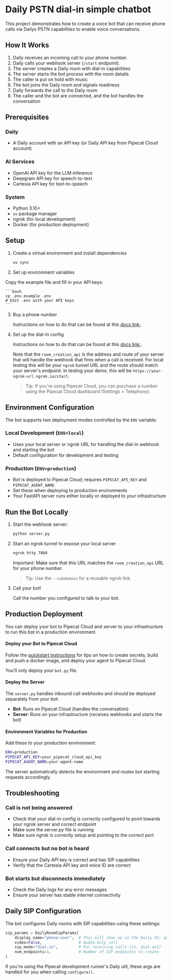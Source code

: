 <!-- @format -->

# Daily PSTN dial-in simple chatbot

This project demonstrates how to create a voice bot that can receive phone calls via Dailys PSTN capabilities to enable voice conversations.

## How It Works

1. Daily receives an incoming call to your phone number.
2. Daily calls your webhook server (`/start` endpoint).
3. The server creates a Daily room with dial-in capabilities
4. The server starts the bot process with the room details
5. The caller is put on hold with music
6. The bot joins the Daily room and signals readiness
7. Daily forwards the call to the Daily room
8. The caller and the bot are connected, and the bot handles the conversation

## Prerequisites

### Daily

- A Daily account with an API key (or Daily API key from Pipecat Cloud account)

### AI Services

- OpenAI API key for the LLM inference
- Deepgram API key for speech-to-text
- Cartesia API key for text-to-speech

### System

- Python 3.10+
- `uv` package manager
- ngrok (for local development)
- Docker (for production deployment)

## Setup

1. Create a virtual environment and install dependencies

   ```bash
   uv sync
   ```

2. Set up environment variables

Copy the example file and fill in your API keys:

    ```bash
    cp .env.example .env
    # Edit .env with your API keys
    ```

3. Buy a phone number

   Instructions on how to do that can be found at this [docs link:](https://docs.daily.co/reference/rest-api/phone-numbers/buy-phone-number)

4. Set up the dial-in config

   Instructions on how to do that can be found at this [docs link:](https://docs.daily.co/reference/rest-api/domainDialinConfig).

   Note that the `room_creation_api` is the address and route of your server that will handle the webhook that fires when a call is received. For local testing this will be your `ngrok` tunnel URL and the route should match your server's endpoint. In testing your demo, this will be `https://your-ngrok-url.ngrok.io/start`.

   > Tip: If you're using Pipecat Cloud, you can purchase a number using the Pipecat Cloud dashboard (Settings > Telephony).

## Environment Configuration

The bot supports two deployment modes controlled by the `ENV` variable:

### Local Development (`ENV=local`)

- Uses your local server or ngrok URL for handling the dial-in webhook and starting the bot
- Default configuration for development and testing

### Production (`ENV=production`)

- Bot is deployed to Pipecat Cloud; requires `PIPECAT_API_KEY` and `PIPECAT_AGENT_NAME`
- Set these when deploying to production environments
- Your FastAPI server runs either locally or deployed to your infrastructure

## Run the Bot Locally

1. Start the webhook server:

   ```bash
   python server.py
   ```

2. Start an ngrok tunnel to expose your local server

   ```bash
   ngrok http 7860
   ```

   Important: Make sure that this URL matches the `room_creation_api` URL for your phone number.

   > Tip: Use the `--subdomain` for a reusable ngrok link.

3. Call your bot!

   Call the number you configured to talk to your bot.

## Production Deployment

You can deploy your bot to Pipecat Cloud and server to your infrastructure to run this bot in a production environment.

#### Deploy your Bot to Pipecat Cloud

Follow the [quickstart instructions](https://docs.pipecat.ai/getting-started/quickstart#step-2%3A-deploy-to-production) for tips on how to create secrets, build and push a docker image, and deploy your agent to Pipecat Cloud.

You'll only deploy your `bot.py` file.

#### Deploy the Server

The `server.py` handles inbound call webhooks and should be deployed separately from your bot:

- **Bot**: Runs on Pipecat Cloud (handles the conversation)
- **Server**: Runs on your infrastructure (receives webhooks and starts the bot)

#### Environment Variables for Production

Add these to your production environment:

```bash
ENV=production
PIPECAT_API_KEY=your_pipecat_cloud_api_key
PIPECAT_AGENT_NAME=your-agent-name
```

The server automatically detects the environment and routes bot starting requests accordingly.

## Troubleshooting

### Call is not being answered

- Check that your dial-in config is correctly configured to point towards your ngrok server and correct endpoint
- Make sure the server.py file is running
- Make sure ngrok is correctly setup and pointing to the correct port

### Call connects but no bot is heard

- Ensure your Daily API key is correct and has SIP capabilities
- Verify that the Cartesia API key and voice ID are correct

### Bot starts but disconnects immediately

- Check the Daily logs for any error messages
- Ensure your server has stable internet connectivity

## Daily SIP Configuration

The bot configures Daily rooms with SIP capabilities using these settings:

```python
sip_params = DailyRoomSipParams(
    display_name="phone-user",  # This will show up in the Daily UI; optional display the dialer's number
    video=False,                # Audio-only call
    sip_mode="dial-in",         # For receiving calls (vs. dial-out)
    num_endpoints=1,            # Number of SIP endpoints to create
)
```

If you're using the Pipecat development runner's Daily util, these args are handled for you when calling `configure()`.
